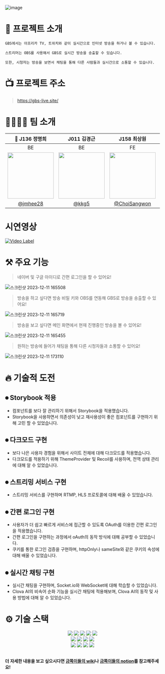 ![image](https://github.com/boostcampwm2023/web07-GBS/assets/21211957/cc6c597b-09aa-4312-8ab0-30eec394dcfa)

# 🔎 프로젝트 소개

```
GBS에서는 아프리카 TV, 트위치와 같이 실시간으로 인터넷 방송을 하거나 볼 수 있습니다.

스트리머는 OBS를 사용해서 GBS로 실시간 방송을 송출할 수 있습니다.

또한, 시청자는 방송을 보면서 채팅을 통해 다른 사람들과 실시간으로 소통할 수 있습니다.
```

# 📺 프로젝트 주소

> https://gbs-live.site/

# 👨‍👩‍👧‍👦 팀 소개

|                               👑 J136 정명희                               |                                J011 김경근                                 |                                J158 최상원                                 |                                 J164 한원준                                 |
| :------------------------------------------------------------------------: | :------------------------------------------------------------------------: | :------------------------------------------------------------------------: | :-------------------------------------------------------------------------: |
|                                     BE                                     |                                     BE                                     |                                     FE                                     |                                     FE                                      |
| <img src="https://avatars.githubusercontent.com/u/92200502?v=4" width=150> | <img src="https://avatars.githubusercontent.com/u/97646802?v=4" width=150> | <img src="https://avatars.githubusercontent.com/u/21211957?v=4" width=150> | <img src="https://avatars.githubusercontent.com/u/119842443?v=4" width=150> |
|                   [@jmhee28](https://github.com/jmhee28)                   |                      [@kkg5](https://github.com/kkg5)                      |               [@ChoiSangwon](https://github.com/ChoiSangwon)               |                [@Novrule](https://github.com/Novrule)                 |

# 시연영상
[![Video Label](http://img.youtube.com/vi/a8PiFnJqvQM/0.jpg)](https://youtu.be/a8PiFnJqvQM)

# ⚒️ 주요 기능

> 네이버 및 구글 아이디로 간편 로그인을 할 수 있어요!

![스크린샷 2023-12-11 165508](https://github.com/boostcampwm2023/web07-GBS/assets/119842443/214c3463-8f09-442b-9d38-0533b80acd23)

> 방송을 하고 싶다면 방송 비밀 키와 OBS를 연동해 GBS로 방송을 송출할 수 있어요!

![스크린샷 2023-12-11 165719](https://github.com/boostcampwm2023/web07-GBS/assets/119842443/a772399b-40ae-46eb-aca8-4215fe23dd51)

> 방송을 보고 싶다면 메인 화면에서 현재 진행중인 방송을 볼 수 있어요!

![스크린샷 2023-12-11 165455](https://github.com/boostcampwm2023/web07-GBS/assets/119842443/ca47c885-7136-4472-b56f-5b74d7e398db)

> 원하는 방송에 들어가 채팅을 통해 다른 시청자들과 소통할 수 있어요!

![스크린샷 2023-12-11 173110](https://github.com/boostcampwm2023/web07-GBS/assets/119842443/716297bf-934d-453b-a39b-33b22327b339)

# 🔥 기술적 도전

## ⏺ Storybook 적용

- 컴포넌트를 보다 잘 관리하기 위해서 Storybook을 적용했습니다.
- Storybook을 사용하면서 의존성이 낮고 재사용성이 좋은 컴포넌트를 구현하기 위해 고민 할 수 있었습니다.

## ⏺ 다크모드 구현

- 보다 나은 사용자 경험을 위해서 사이트 전체에 대해 다크모드를 적용했습니다.
- 다크모드를 적용하기 위해 ThemeProvider 및 Recoil를 사용하며, 전역 상태 관리에 대해 알 수 있었습니다.

## ⏺ 스트리밍 서비스 구현

- 스트리밍 서비스를 구현하며 RTMP, HLS 프로토콜에 대해 배울 수 있었습니다.

## ⏺ 간편 로그인 구현

- 사용자가 더 쉽고 빠르게 서비스에 접근할 수 있도록 OAuth를 이용한 간편 로그인을 적용했습니다.
- 간편 로그인을 구현하는 과정에서 oAuth의 동작 방식에 대해 공부할 수 있었습니다.
- 쿠키를 통한 로그인 검증을 구현하며, httpOnly나 sameSite와 같은 쿠키의 속성에 대해 배울 수 있었습니다.

## ⏺ 실시간 채팅 구현

- 실시간 채팅을 구현하며, Socket.io와 WebSocket에 대해 학습할 수 있었습니다.
- Clova AI의 비속어 순화 기능을 실시간 채팅에 적용해보며, Clova AI의 동작 및 사용 방법에 대해 알 수 있었습니다.

# ⚙️ 기술 스택

<div align="center">

<img src="https://img.shields.io/badge/Typescript-3178C6?style=for-the-badge&logo=typescript&logoColor=white"/>
<img src="https://img.shields.io/badge/Jest-C21325?style=for-the-badge&logo=Jest&logoColor=white"/>
<img src="https://img.shields.io/badge/socketdotio-010101?style=for-the-badge&logo=socketdotio&logoColor=white"/>
<img src="https://img.shields.io/badge/docker-2496ED?style=for-the-badge&logo=docker&logoColor=white"/>
<img src="https://img.shields.io/badge/githubactions-2088FF?style=for-the-badge&logo=githubactions&logoColor=white"/>

</br>

<img src="https://img.shields.io/badge/React-61DAFB?style=for-the-badge&logo=React&logoColor=white">
<img src="https://img.shields.io/badge/Vite-646CFF?style=for-the-badge&logo=vite&logoColor=white"/>
<img src="https://img.shields.io/badge/storybook-FF4785?style=for-the-badge&logo=storybook&logoColor=white"/>
<img src="https://img.shields.io/badge/styledcomponents-DB7093?style=for-the-badge&logo=styledcomponents&logoColor=white"/>

</br>

<img src="https://img.shields.io/badge/nestjs-E0234E?style=for-the-badge&logo=nestjs&logoColor=white">
<img src="https://img.shields.io/badge/mysql-4479A1?style=for-the-badge&logo=mysql&logoColor=white"/>
<img src="https://img.shields.io/badge/redis-DC382D?style=for-the-badge&logo=redis&logoColor=white"/>
<img src="https://img.shields.io/badge/nginx-009639?style=for-the-badge&logo=nginx&logoColor=white"/>

</div>

</br>

**더 자세한 내용을 보고 싶으시다면 [금쪽이들의 wiki](https://github.com/boostcampwm2023/web07-GBS/wiki)나 [금쪽이들의 notion](https://happy-ozraraptor-565.notion.site/GBS-b3e35f1c05c24973a722bd406218a6ae?pvs=4)를 참고해주세요!**
